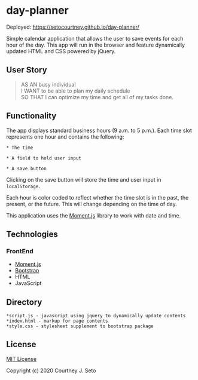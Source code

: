 # day-planner

Deployed: https://setocourtney.github.io/day-planner/

Simple calendar application that allows the user to save events for each hour of the day. This app will run in the browser and feature dynamically updated HTML and CSS powered by jQuery.


## User Story

> AS AN busy individual <br />
> I WANT to be able to plan my daily schedule <br />
> SO THAT I can optimize my time and get all of my tasks done.


## Functionality

The app displays standard business hours (9 a.m. to 5 p.m.). Each time slot represents one hour and contains the following:

    * The time

    * A field to hold user input

    * A save button

Clicking on the save button will store the time and user input in `localStorage`.

Each hour is color coded to reflect whether the time slot is in the past, the present, or the future. This will change depending on the time of day.

This application uses the [Moment.js](https://momentjs.com/) library to work with date and time.



## Technologies

### FrontEnd

* [Moment.js](https://momentjs.com/)
* [Bootstrap](https://getbootstrap.com/)
* HTML
* JavaScript



## Directory

    *script.js - javascript using jquery to dynamically update contents
    *index.html - markup for page contents
    *style.css - stylesheet supplement to bootstrap package

    
## License

[MIT License](https://choosealicense.com/licenses/mit/)

Copyright (c) 2020 Courtney J. Seto

